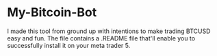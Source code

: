 # My-Bitcoin-Bot
I made this tool from ground up with intentions to make trading BTCUSD easy and fun. The file contains a .README file that'll enable you to successfully install it on your meta trader 5.
